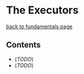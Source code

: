 # The Executors

[back to fundamentals page](https://github.com/KattsonBastos/astro-airflow-certification/tree/main/fundamentals)

<p id="contents"></p>

## Contents 

- <a href="#todo"></a>(_TODO_)
- <a href="#todo"></a>(_TODO_)